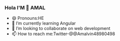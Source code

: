 ### Hola I'M 👋 AMAL
- 😄 Pronouns:HE
- 🌱 I’m currently learning Angular
- 👯 I’m looking to collaborate on web development
- 📫 How to reach me:Twitter-@@Amalvin48980498

